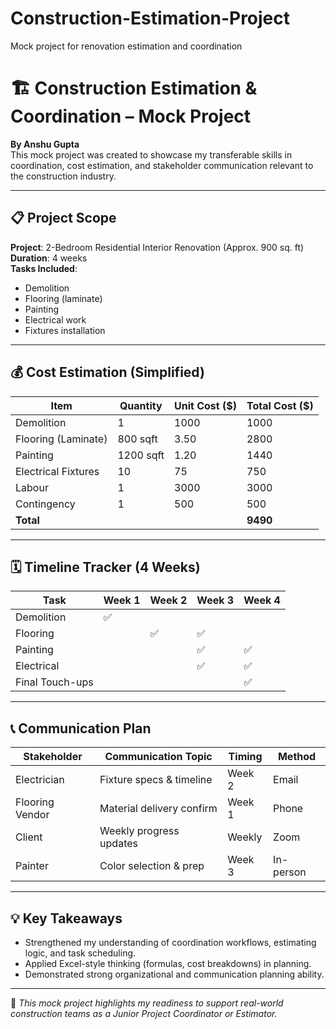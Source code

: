 # Construction-Estimation-Project
Mock project for renovation estimation and coordination
# 🏗️ Construction Estimation & Coordination – Mock Project

**By Anshu Gupta**  
This mock project was created to showcase my transferable skills in coordination, cost estimation, and stakeholder communication relevant to the construction industry.

---

## 📋 Project Scope

**Project**: 2-Bedroom Residential Interior Renovation (Approx. 900 sq. ft)  
**Duration**: 4 weeks  
**Tasks Included**:
- Demolition
- Flooring (laminate)
- Painting
- Electrical work
- Fixtures installation

---

## 💰 Cost Estimation (Simplified)

| Item               | Quantity | Unit Cost ($) | Total Cost ($) |
|--------------------|----------|---------------|----------------|
| Demolition         | 1        | 1000          | 1000           |
| Flooring (Laminate)| 800 sqft | 3.50          | 2800           |
| Painting           | 1200 sqft| 1.20          | 1440           |
| Electrical Fixtures| 10       | 75            | 750            |
| Labour             | 1        | 3000          | 3000           |
| Contingency        | 1        | 500           | 500            |
| **Total**          |          |               | **9490**       |

---

## 🗓️ Timeline Tracker (4 Weeks)

| Task               | Week 1 | Week 2 | Week 3 | Week 4 |
|--------------------|--------|--------|--------|--------|
| Demolition         | ✅     |        |        |        |
| Flooring           |        | ✅     | ✅     |        |
| Painting           |        |        | ✅     | ✅     |
| Electrical         |        |        | ✅     | ✅     |
| Final Touch-ups    |        |        |        | ✅     |

---

## 📞 Communication Plan

| Stakeholder       | Communication Topic        | Timing   | Method  |
|-------------------|----------------------------|----------|---------|
| Electrician       | Fixture specs & timeline   | Week 2   | Email   |
| Flooring Vendor   | Material delivery confirm  | Week 1   | Phone   |
| Client            | Weekly progress updates    | Weekly   | Zoom    |
| Painter           | Color selection & prep     | Week 3   | In-person |

---

## 💡 Key Takeaways

- Strengthened my understanding of coordination workflows, estimating logic, and task scheduling.
- Applied Excel-style thinking (formulas, cost breakdowns) in planning.
- Demonstrated strong organizational and communication planning ability.

---

📌 *This mock project highlights my readiness to support real-world construction teams as a Junior Project Coordinator or Estimator.*
